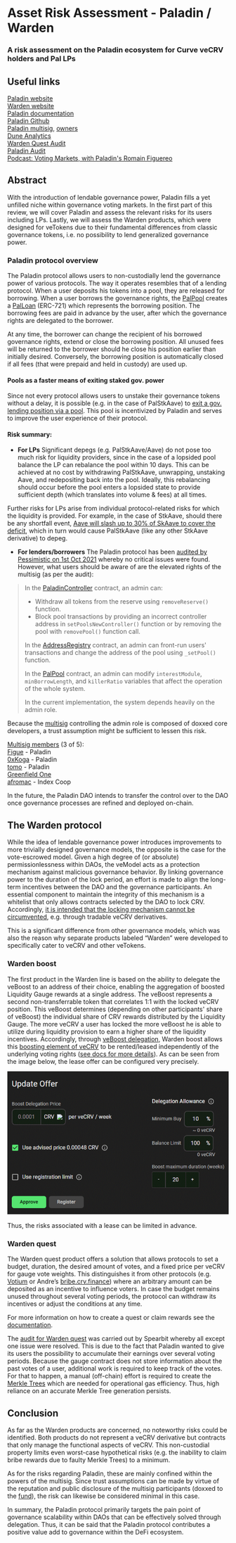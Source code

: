 Asset Risk Assessment - Paladin / Warden
===============
### A risk assessment on the Paladin ecosystem for Curve veCRV holders and Pal LPs

## Useful links

 [Paladin website](https://paladin.vote/)  
 [Warden website](https://app.warden.vote/)  
 [Paladin documentation](https://doc.paladin.vote/)  
 [Paladin Github](https://github.com/PaladinFinance)  
 [Paladin multisig](https://etherscan.io/address/0x0792dCb7080466e4Bbc678Bdb873FE7D969832B8),
 [owners](https://gnosis-safe.io/app/eth:0x0792dCb7080466e4Bbc678Bdb873FE7D969832B8/settings/owners)  
 [Dune Analytics](https://dune.xyz/jjnnbbtt/Paladin.vote)  
 [Warden Quest Audit](https://github.com/spearbit/portfolio/blob/master/pdfs/Paladin-Spearbit-Security-Review.pdf)  
 [Paladin Audit](https://github.com/pessimistic-io/audits/blob/914e35fdfc879451a61d2a3969f3be839b8c808f/Paladin%20Security%20Analysis%20by%20Pessimistic.pdf)  
 [Podcast: Voting Markets, with Paladin's Romain Figuereo](https://anchor.fm/i-pledge-allegiance/episodes/Voting-Markets--with-Paladins-Romain-Figuereo-e1foigm)

## Abstract
With the introduction of lendable governance power, Paladin fills a yet unfilled niche within governance voting markets. In the first part of this review, we will cover Paladin and assess the relevant risks for its users including LPs. Lastly, we will assess the Warden products, which were designed for veTokens due to their fundamental differences from classic governance tokens, i.e. no possibility to lend generalized governance power.

### Paladin protocol overview
The Paladin protocol allows users to non-custodially lend the governance power of various protocols. The way it operates resembles that of a lending protocol. When a user deposits his tokens into a pool, they are released for borrowing. When a user borrows the governance rights, the [PalPool](https://doc.paladin.vote/paladin-protocol/palpool) creates a [PalLoan](https://doc.paladin.vote/paladin-protocol/palloan) (ERC-721) which represents the borrowing position. The borrowing fees are paid in advance by the user, after which the governance rights are delegated to the borrower.

At any time, the borrower can change the recipient of his borrowed governance rights, extend or close the borrowing position. All unused fees will be returned to the borrower should he close his position earlier than initially desired. Conversely, the borrowing position is automatically closed if all fees (that were prepaid and held in custody) are used up.

#### Pools as a faster means of exiting staked gov. power
Since not every protocol allows users to unstake their governance tokens without a delay, it is possible (e.g. in the case of PalStkAave) to [exit a gov. lending position via a pool](https://gov.paladin.vote/t/using-palstkaave-as-a-liquid-wrapper-for-staked-aave/141). This pool is incentivized by Paladin and serves to improve the user experience of their protocol.

#### Risk summary:
* **For LPs**
Significant depegs (e.g. PalStkAave/Aave) do not pose too much risk for liquidity providers, since in the case of a lopsided pool balance the LP can rebalance the pool within 10 days. This can be achieved at no cost by withdrawing PalStkAave, unwrapping, unstaking Aave, and redepositing back into the pool. Ideally, this rebalancing should occur before the pool enters a lopsided state to provide sufficient depth (which translates into volume & fees) at all times. 

Further risks for LPs arise from individual protocol-related risks for which the liquidity is provided. For example, in the case of StkAave, should there be any shortfall event, [Aave will slash up to 30% of SkAave to cover the deficit](https://docs.aave.com/aavenomics/safety-module), which in turn would cause PalStkAave (like any other StkAave derivative) to depeg.
    

* **For lenders/borrowers**
The Paladin protocol has been [audited by Pessimistic on 1st Oct 2021](https://github.com/pessimistic-io/audits/blob/914e35fdfc879451a61d2a3969f3be839b8c808f/Paladin%20Security%20Analysis%20by%20Pessimistic.pdf) whereby no critical issues were found. However, what users should be aware of are the elevated rights of the multisig (as per the audit):
> In the [PaladinController](https://etherscan.io/address/0xCf131548B18D55Fb29DF2df47b360C41389EbB2b#code) contract, an admin can:
> * Withdraw all tokens from the reserve using `removeReserve()` function.
> * Block pool transactions by providing an incorrect controller address in `setPoolsNewController()` function or by removing the pool with `removePool()` function call.
> 
> In the [AddressRegistry](https://etherscan.io/address/0x90e0f42f5c6cdcc77bc68a545f27e56e4398b75f#code) contract, an admin can front-run users' transactions and change the address of the pool using `_setPool()` function.
> 
> In the [PalPool](https://github.com/PaladinFinance/Paladin-Protocol/blob/main/contracts/PalPool.sol) contract, an admin can modify `interestModule`, `minBorrowLength`, and `killerRatio` variables that affect the operation of the whole system.
> 
> In the current implementation, the system depends heavily on the admin role.

Because the [multisig](https://etherscan.io/address/0x0792dCb7080466e4Bbc678Bdb873FE7D969832B8) controlling the admin role is composed of doxxed core developers, a trust assumption might be sufficient to lessen this risk.

[Multisig members](https://gnosis-safe.io/app/eth:0x0792dCb7080466e4Bbc678Bdb873FE7D969832B8/settings/owners) (3 of 5):  
[Figue](https://twitter.com/Figue_me) - Paladin  
[0xKoga](https://twitter.com/0xKoga) - Paladin  
[tomo](https://twitter.com/tomoamiri) - Paladin  
[Greenfield One](https://twitter.com/Greenfield1One)  
[afromac](https://twitter.com/cormacndaly) - Index Coop  

In the future, the Paladin DAO intends to transfer the control over to the DAO once governance processes are refined and deployed on-chain.

## The Warden protocol
While the idea of lendable governance power introduces improvements to more trivially designed governance models, the opposite is the case for the vote-escrowed model. Given a high degree of (or absolute) permissionlessness within DAOs, the veModel acts as a protection mechanism against malicious governance behavior. By linking governance power to the duration of the lock period, an effort is made to align the long-term incentives between the DAO and the governance participants. An essential component to maintain the integrity of this mechanism is a whitelist that only allows contracts selected by the DAO to lock CRV. Accordingly, [it is intended that the locking mechanism cannot be circumvented](https://cryptorisks.substack.com/p/the-vetoken-standard), e.g. through tradable veCRV derivatives.

This is a significant difference from other governance models, which was also the reason why separate products labeled “Warden” were developed to specifically cater to veCRV and other veTokens.

### Warden boost
The first product in the Warden line is based on the ability to delegate the veBoost to an address of their choice, enabling the aggregation of boosted Liquidity Gauge rewards at a single address. The veBoost represents a second non-transferrable token that correlates 1:1 with the locked veCRV position. This veBoost determines (depending on other participants' share of veBoost) the individual share of CRV rewards distributed by the Liquidity Gauge. The more veCRV a user has locked the more veBoost he is able to utilize during liquidity provision to earn a higher share of the liquidity incentives. Accordingly, through [veBoost delegation](https://github.com/curvefi/curve-veBoost), Warden boost allows this [boosting element of veCRV](https://resources.curve.fi/reward-gauges/boosting-your-crv-rewards) to be rented/leased independently of the underlying voting rights ([see docs for more details](https://doc.paladin.vote/warden/boost-market)). As can be seen from the image below, the lease offer can be configured very precisely.

![Warden veBoost Register Dashboard](wardenBoostUI.png "Warden veBoost Register Dashboard")

Thus, the risks associated with a lease can be limited in advance.

### Warden quest
The Warden quest product offers a solution that allows protocols to set a budget, duration, the desired amount of votes, and a fixed price per veCRV for gauge vote weights. This distinguishes it from other protocols (e.g. [Votium](https://votium.app/) or Andre’s [bribe.crv.finance](https://bribe.crv.finance/)) where an arbitrary amount can be deposited as an incentive to influence voters. In case the budget remains unused throughout several voting periods, the protocol can withdraw its incentives or adjust the conditions at any time.

For more information on how to create a quest or claim rewards see the [documentation](https://doc.paladin.vote/warden-quest/introduction).

The [audit for Warden quest](https://github.com/spearbit/portfolio/blob/master/pdfs/Paladin-Spearbit-Security-Review.pdf) was carried out by Spearbit whereby all except one issue were resolved. This is due to the fact that Paladin wanted to give its users the possibility to accumulate their earnings over several voting periods. Because the gauge contract does not store information about the past votes of a user, additional work is required to keep track of the votes. For that to happen, a manual (off-chain) effort is required to create the [Merkle Trees](https://medium.com/crypto-0-nite/merkle-proofs-explained-6dd429623dc5) which are needed for operational gas efficiency. Thus, high reliance on an accurate Merkle Tree generation persists.

## Conclusion
As far as the Warden products are concerned, no noteworthy risks could be identified. Both products do not represent a veCRV derivative but contracts that only manage the functional aspects of veCRV. This non-custodial property limits even worst-case hypothetical risks (e.g. the inability to claim bribe rewards due to faulty Merkle Trees) to a minimum.

As for the risks regarding Paladin, these are mainly confined within the powers of the multisig. Since trust assumptions can be made by virtue of the reputation and public disclosure of the multisig participants (doxxed to the [fund](https://twitter.com/Greenfield1One)), the risk can likewise be considered minimal in this case.

In summary, the Paladin protocol primarily targets the pain point of governance scalability within DAOs that can be effectively solved through delegation. Thus, it can be said that the Paladin protocol contributes a positive value add to governance within the DeFi ecosystem.


